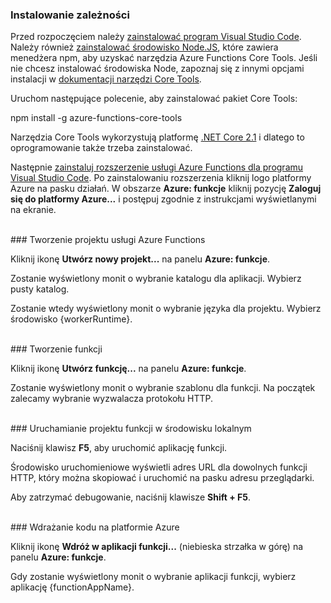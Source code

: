 ### Instalowanie zależności

Przed rozpoczęciem należy <a href="https://go.microsoft.com/fwlink/?linkid=2016593" target="_blank">zainstalować program Visual Studio Code</a>. Należy również <a href="https://go.microsoft.com/fwlink/?linkid=2016195" target="_blank">zainstalować środowisko Node.JS</a>, które zawiera menedżera npm, aby uzyskać narzędzia Azure Functions Core Tools. Jeśli nie chcesz instalować środowiska Node, zapoznaj się z innymi opcjami instalacji w <a href="https://go.microsoft.com/fwlink/?linkid=2016192" target="_blank">dokumentacji narzędzi Core Tools</a>.

Uruchom następujące polecenie, aby zainstalować pakiet Core Tools:

<MarkdownHighlighter>npm install -g azure-functions-core-tools</MarkdownHighlighter>

Narzędzia Core Tools wykorzystują platformę <a href="https://go.microsoft.com/fwlink/?linkid=2016373" target="_blank">.NET Core 2.1</a> i dlatego to oprogramowanie także trzeba zainstalować.

Następnie <a href="https://go.microsoft.com/fwlink/?linkid=2016800" target="_blank">zainstaluj rozszerzenie usługi Azure Functions dla programu Visual Studio Code</a>. Po zainstalowaniu rozszerzenia kliknij logo platformy Azure na pasku działań. W obszarze **Azure: funkcje** kliknij pozycję **Zaloguj się do platformy Azure...** i postępuj zgodnie z instrukcjami wyświetlanymi na ekranie.

<br/>
### Tworzenie projektu usługi Azure Functions

Kliknij ikonę **Utwórz nowy projekt...** na panelu **Azure: funkcje**.

Zostanie wyświetlony monit o wybranie katalogu dla aplikacji. Wybierz pusty katalog.

Zostanie wtedy wyświetlony monit o wybranie języka dla projektu. Wybierz środowisko {workerRuntime}.

<br/>
### Tworzenie funkcji

Kliknij ikonę **Utwórz funkcję...** na panelu **Azure: funkcje**.

Zostanie wyświetlony monit o wybranie szablonu dla funkcji. Na początek zalecamy wybranie wyzwalacza protokołu HTTP.

<br/>
### Uruchamianie projektu funkcji w środowisku lokalnym

Naciśnij klawisz **F5**, aby uruchomić aplikację funkcji.

Środowisko uruchomieniowe wyświetli adres URL dla dowolnych funkcji HTTP, który można skopiować i uruchomić na pasku adresu przeglądarki.

Aby zatrzymać debugowanie, naciśnij klawisze **Shift + F5**.

<br/>
### Wdrażanie kodu na platformie Azure

Kliknij ikonę **Wdróż w aplikacji funkcji...** (niebieska strzałka w górę) na panelu **Azure: funkcje**.

Gdy zostanie wyświetlony monit o wybranie aplikacji funkcji, wybierz aplikację {functionAppName}.
